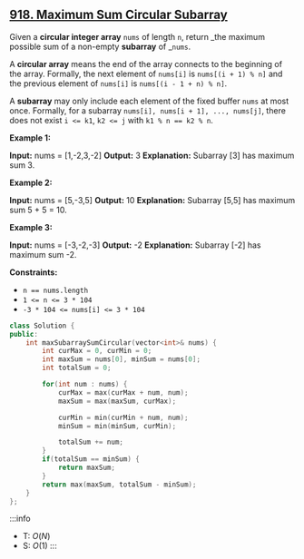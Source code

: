 ## [918\. Maximum Sum Circular Subarray](https://leetcode.com/problems/maximum-sum-circular-subarray/)

Given a **circular integer array** `nums` of length `n`, return _the maximum possible sum of a non-empty **subarray** of _`nums`.

A **circular array** means the end of the array connects to the beginning of the array. Formally, the next element of `nums[i]` is `nums[(i + 1) % n]` and the previous element of `nums[i]` is `nums[(i - 1 + n) % n]`.

A **subarray** may only include each element of the fixed buffer `nums` at most once. Formally, for a subarray `nums[i], nums[i + 1], ..., nums[j]`, there does not exist `i <= k1`, `k2 <= j` with `k1 % n == k2 % n`.

**Example 1:**

**Input:** nums = \[1,-2,3,-2\]
**Output:** 3
**Explanation:** Subarray \[3\] has maximum sum 3.

**Example 2:**

**Input:** nums = \[5,-3,5\]
**Output:** 10
**Explanation:** Subarray \[5,5\] has maximum sum 5 + 5 = 10.

**Example 3:**

**Input:** nums = \[-3,-2,-3\]
**Output:** -2
**Explanation:** Subarray \[-2\] has maximum sum -2.

**Constraints:**

- `n == nums.length`
- `1 <= n <= 3 * 104`
- `-3 * 104 <= nums[i] <= 3 * 104`

```cpp
class Solution {
public:
    int maxSubarraySumCircular(vector<int>& nums) {
        int curMax = 0, curMin = 0;
        int maxSum = nums[0], minSum = nums[0];
        int totalSum = 0;

        for(int num : nums) {
            curMax = max(curMax + num, num);
            maxSum = max(maxSum, curMax);

            curMin = min(curMin + num, num);
            minSum = min(minSum, curMin);

            totalSum += num;
        }
        if(totalSum == minSum) {
            return maxSum;
        }
        return max(maxSum, totalSum - minSum);
    }
};
```

:::info
- T: $O(N)$
- S: $O(1)$
:::
